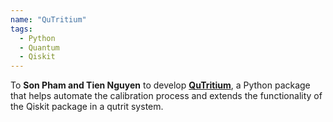 ```yaml
---
name: "QuTritium"
tags:
  - Python
  - Quantum
  - Qiskit
---
```

To **Son Pham and Tien Nguyen** to develop **[QuTritium](https://github.com/spham1611/qutritium)**, a Python package that helps automate the calibration process and extends the functionality of the Qiskit package in a qutrit system.
